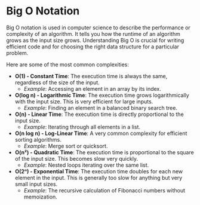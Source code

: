 # Big O Notation

Big O notation is used in computer science to describe the performance or complexity of an algorithm. It tells you how the runtime of an algorithm grows as the input size grows. Understanding Big O is crucial for writing efficient code and for choosing the right data structure for a particular problem.

Here are some of the most common complexities:

*   **O(1) - Constant Time**: The execution time is always the same, regardless of the size of the input.
    *   *Example*: Accessing an element in an array by its index.
*   **O(log n) - Logarithmic Time**: The execution time grows logarithmically with the input size. This is very efficient for large inputs.
    *   *Example*: Finding an element in a balanced binary search tree.
*   **O(n) - Linear Time**: The execution time is directly proportional to the input size.
    *   *Example*: Iterating through all elements in a list.
*   **O(n log n) - Log-Linear Time**: A very common complexity for efficient sorting algorithms.
    *   *Example*: Merge sort or quicksort.
*   **O(n²) - Quadratic Time**: The execution time is proportional to the square of the input size. This becomes slow very quickly.
    *   *Example*: Nested loops iterating over the same list.
*   **O(2ⁿ) - Exponential Time**: The execution time doubles for each new element in the input. This is generally too slow for anything but very small input sizes.
    *   *Example*: The recursive calculation of Fibonacci numbers without memoization. 